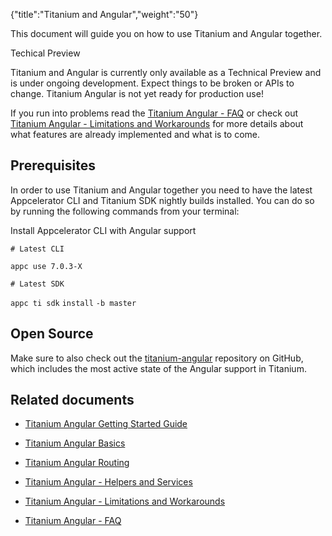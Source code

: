 {"title":"Titanium and Angular","weight":"50"} 

This document will guide you on how to use Titanium and Angular together.

Techical Preview

Titanium and Angular is currently only available as a Technical Preview and is under ongoing development. Expect things to be broken or APIs to change. Titanium Angular is not yet ready for production use!

If you run into problems read the [Titanium Angular - FAQ](/docs/appc/Titanium_SDK/Titanium_SDK_Guide/Titanium_and_Angular/Titanium_Angular_-_FAQ/) or check out [Titanium Angular - Limitations and Workarounds](/docs/appc/Titanium_SDK/Titanium_SDK_Guide/Titanium_and_Angular/Titanium_Angular_-_Limitations_and_Workarounds/) for more details about what features are already implemented and what is to come.

## Prerequisites

In order to use Titanium and Angular together you need to have the latest Appcelerator CLI and Titanium SDK nightly builds installed. You can do so by running the following commands from your terminal:

Install Appcelerator CLI with Angular support

`# Latest CLI`

`appc use 7.0.3-X`

`# Latest SDK`

`appc ti sdk` `install` `-b master`

## Open Source

Make sure to also check out the [titanium-angular](https://github.com/appcelerator/titanium-angular) repository on GitHub, which includes the most active state of the Angular support in Titanium.

## Related documents

*   [Titanium Angular Getting Started Guide](/docs/appc/Titanium_SDK/Titanium_SDK_Guide/Titanium_and_Angular/Titanium_Angular_Getting_Started_Guide/)
    
*   [Titanium Angular Basics](/docs/appc/Titanium_SDK/Titanium_SDK_Guide/Titanium_and_Angular/Titanium_Angular_Basics/)
    
*   [Titanium Angular Routing](/docs/appc/Titanium_SDK/Titanium_SDK_Guide/Titanium_and_Angular/Titanium_Angular_Routing/)
    
*   [Titanium Angular - Helpers and Services](/docs/appc/Titanium_SDK/Titanium_SDK_Guide/Titanium_and_Angular/Titanium_Angular_-_Helpers_and_Services/)
    
*   [Titanium Angular - Limitations and Workarounds](/docs/appc/Titanium_SDK/Titanium_SDK_Guide/Titanium_and_Angular/Titanium_Angular_-_Limitations_and_Workarounds/)
    
*   [Titanium Angular - FAQ](/docs/appc/Titanium_SDK/Titanium_SDK_Guide/Titanium_and_Angular/Titanium_Angular_-_FAQ/)